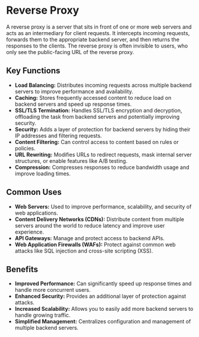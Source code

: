 # Reverse Proxy

A reverse proxy is a server that sits in front of one or more web servers and acts as an intermediary for client requests. It intercepts incoming requests, forwards them to the appropriate backend server, and then returns the responses to the clients. The reverse proxy is often invisible to users, who only see the public-facing URL of the reverse proxy.

## Key Functions

- **Load Balancing:** Distributes incoming requests across multiple backend servers to improve performance and availability.
- **Caching:** Stores frequently accessed content to reduce load on backend servers and speed up response times.
- **SSL/TLS Termination:** Handles SSL/TLS encryption and decryption, offloading the task from backend servers and potentially improving security.
- **Security:** Adds a layer of protection for backend servers by hiding their IP addresses and filtering requests.
- **Content Filtering:** Can control access to content based on rules or policies.
- **URL Rewriting:** Modifies URLs to redirect requests, mask internal server structures, or enable features like A/B testing.
- **Compression:** Compresses responses to reduce bandwidth usage and improve loading times.

## Common Uses

- **Web Servers:** Used to improve performance, scalability, and security of web applications.
- **Content Delivery Networks (CDNs):** Distribute content from multiple servers around the world to reduce latency and improve user experience.
- **API Gateways:** Manage and protect access to backend APIs.
- **Web Application Firewalls (WAFs):** Protect against common web attacks like SQL injection and cross-site scripting (XSS).

## Benefits

- **Improved Performance:** Can significantly speed up response times and handle more concurrent users.
- **Enhanced Security:** Provides an additional layer of protection against attacks.
- **Increased Scalability:** Allows you to easily add more backend servers to handle growing traffic.
- **Simplified Management:** Centralizes configuration and management of multiple backend servers.
